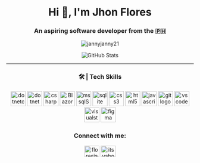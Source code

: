 <h1 align="center">Hi 👋, I'm Jhon Flores</h1>
<h3 align="center">An aspiring software developer from the 🇵🇭</h3>


<p align="center"> <img src="https://komarev.com/ghpvc/?username=jannyjanny21&label=Profile%20views&color=0e75b6&style=flat" alt="jannyjanny21" /> </p>

<p align="center">
  <img
    src="https://streak-stats.demolab.com?user=jannyjanny21&theme=dark&hide_border=true"
    alt="GitHub Stats"
  />
</p>

***

<h3 align="center">🛠 | Tech Skills</h3>

###

<div align="center">
  <img src="https://cdn.jsdelivr.net/gh/devicons/devicon@latest/icons/dotnetcore/dotnetcore-original.svg" height="40" alt="dotnetcore" />

  <img src="https://cdn.jsdelivr.net/gh/devicons/devicon@latest/icons/dot-net/dot-net-plain-wordmark.svg" height="40" alt="dotnet" />
  
  <img src="https://cdn.jsdelivr.net/gh/devicons/devicon/icons/csharp/csharp-original.svg" height="40" alt="csharp logo"  />

  <img src="https://cdn.jsdelivr.net/gh/devicons/devicon@latest/icons/blazor/blazor-original.svg" height="40" alt="Blazor" />

  <img src="https://cdn.jsdelivr.net/gh/devicons/devicon@latest/icons/microsoftsqlserver/microsoftsqlserver-original.svg" height="40" alt="mssqlServer" />

  <img src="https://cdn.jsdelivr.net/gh/devicons/devicon@latest/icons/sqlite/sqlite-original.svg" height="40" alt="sqlite" />
  
  <img src="https://cdn.jsdelivr.net/gh/devicons/devicon/icons/css3/css3-original.svg" height="40" alt="css3 logo"  />
  
  <img src="https://cdn.jsdelivr.net/gh/devicons/devicon/icons/html5/html5-original.svg" height="40" alt="html5 logo"  />

  <img src="https://cdn.jsdelivr.net/gh/devicons/devicon@latest/icons/javascript/javascript-plain.svg" height="40" alt="javascript" />

  <img src="https://cdn.jsdelivr.net/gh/devicons/devicon/icons/git/git-original.svg" height="40" alt="git logo"  />

  <img src="https://cdn.jsdelivr.net/gh/devicons/devicon/icons/vscode/vscode-original.svg" height="40" alt="vscode logo"  />
 
  <img src="https://cdn.jsdelivr.net/gh/devicons/devicon/icons/visualstudio/visualstudio-plain.svg" height="40" alt="visualstudio logo"  />

  <img src="https://cdn.jsdelivr.net/gh/devicons/devicon/icons/figma/figma-original.svg" height="40" alt="figma logo"  />
</div>




<h3 align="center">Connect with me:</h3>
<p align="center">
<a href="https://fb.com/floresjanny21" target="blank"><img align="center" src="https://raw.githubusercontent.com/rahuldkjain/github-profile-readme-generator/master/src/images/icons/Social/facebook.svg" alt="floresjanny21" height="30" width="40" /></a>
<a href="https://instagram.com/itsyaboi_jannyyy" target="blank"><img align="center" src="https://raw.githubusercontent.com/rahuldkjain/github-profile-readme-generator/master/src/images/icons/Social/instagram.svg" alt="itsyaboi_jannyyy" height="30" width="40" /></a>
</p>
